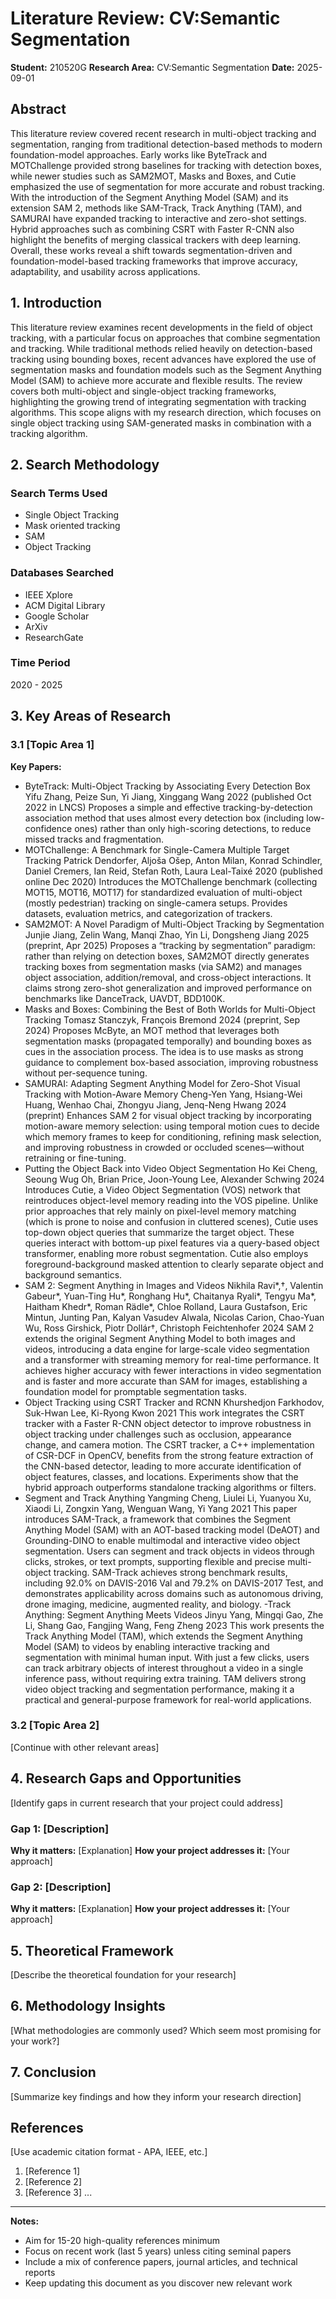 # Literature Review: CV:Semantic Segmentation

**Student:** 210520G
**Research Area:** CV:Semantic Segmentation
**Date:** 2025-09-01

## Abstract

This literature review covered recent research in multi-object tracking and segmentation, ranging from traditional detection-based methods to modern foundation-model approaches. Early works like ByteTrack and MOTChallenge provided strong baselines for tracking with detection boxes, while newer studies such as SAM2MOT, Masks and Boxes, and Cutie emphasized the use of segmentation for more accurate and robust tracking. With the introduction of the Segment Anything Model (SAM) and its extension SAM 2, methods like SAM-Track, Track Anything (TAM), and SAMURAI have expanded tracking to interactive and zero-shot settings. Hybrid approaches such as combining CSRT with Faster R-CNN also highlight the benefits of merging classical trackers with deep learning. Overall, these works reveal a shift towards segmentation-driven and foundation-model-based tracking frameworks that improve accuracy, adaptability, and usability across applications.

## 1. Introduction

This literature review examines recent developments in the field of object tracking, with a particular focus on approaches that combine segmentation and tracking. While traditional methods relied heavily on detection-based tracking using bounding boxes, recent advances have explored the use of segmentation masks and foundation models such as the Segment Anything Model (SAM) to achieve more accurate and flexible results. The review covers both multi-object and single-object tracking frameworks, highlighting the growing trend of integrating segmentation with tracking algorithms. This scope aligns with my research direction, which focuses on single object tracking using SAM-generated masks in combination with a tracking algorithm.

## 2. Search Methodology

### Search Terms Used

- Single Object Tracking
- Mask oriented tracking
- SAM
- Object Tracking

### Databases Searched

- IEEE Xplore
- ACM Digital Library
- Google Scholar
- ArXiv
- ResearchGate

### Time Period

2020 - 2025

## 3. Key Areas of Research

### 3.1 [Topic Area 1]

**Key Papers:**

- ByteTrack: Multi-Object Tracking by Associating Every Detection Box
  Yifu Zhang, Peize Sun, Yi Jiang, Xinggang Wang 2022 (published Oct 2022 in LNCS)
  Proposes a simple and effective tracking-by-detection association method that uses almost every detection box (including low-confidence ones) rather than only high-scoring detections, to reduce missed tracks and fragmentation.
- MOTChallenge: A Benchmark for Single-Camera Multiple Target Tracking
  Patrick Dendorfer, Aljoša Ošep, Anton Milan, Konrad Schindler, Daniel Cremers, Ian Reid, Stefan Roth, Laura Leal-Taixé 2020 (published online Dec 2020)
  Introduces the MOTChallenge benchmark (collecting MOT15, MOT16, MOT17) for standardized evaluation of multi-object (mostly pedestrian) tracking on single-camera setups. Provides datasets, evaluation metrics, and categorization of trackers.
- SAM2MOT: A Novel Paradigm of Multi-Object Tracking by Segmentation
  Junjie Jiang, Zelin Wang, Manqi Zhao, Yin Li, Dongsheng Jiang 2025 (preprint, Apr 2025)
  Proposes a “tracking by segmentation” paradigm: rather than relying on detection boxes, SAM2MOT directly generates tracking boxes from segmentation masks (via SAM2) and manages object association, addition/removal, and cross-object interactions. It claims strong zero-shot generalization and improved performance on benchmarks like DanceTrack, UAVDT, BDD100K.
- Masks and Boxes: Combining the Best of Both Worlds for Multi-Object Tracking
  Tomasz Stanczyk, François Bremond 2024 (preprint, Sep 2024)
  Proposes McByte, an MOT method that leverages both segmentation masks (propagated temporally) and bounding boxes as cues in the association process. The idea is to use masks as strong guidance to complement box-based association, improving robustness without per-sequence tuning.
- SAMURAI: Adapting Segment Anything Model for Zero-Shot Visual Tracking with Motion-Aware Memory
  Cheng-Yen Yang, Hsiang-Wei Huang, Wenhao Chai, Zhongyu Jiang, Jenq-Neng Hwang 2024 (preprint)
  Enhances SAM 2 for visual object tracking by incorporating motion-aware memory selection: using temporal motion cues to decide which memory frames to keep for conditioning, refining mask selection, and improving robustness in crowded or occluded scenes—without retraining or fine-tuning.
- Putting the Object Back into Video Object Segmentation
  Ho Kei Cheng, Seoung Wug Oh, Brian Price, Joon-Young Lee, Alexander Schwing 2024
  Introduces Cutie, a Video Object Segmentation (VOS) network that reintroduces object-level memory reading into the VOS pipeline. Unlike prior approaches that rely mainly on pixel-level memory matching (which is prone to noise and confusion in cluttered scenes), Cutie uses top-down object queries that summarize the target object. These queries interact with bottom-up pixel features via a query-based object transformer, enabling more robust segmentation. Cutie also employs foreground-background masked attention to clearly separate object and background semantics.
- SAM 2: Segment Anything in Images and Videos
  Nikhila Ravi*,†, Valentin Gabeur*, Yuan-Ting Hu*, Ronghang Hu*, Chaitanya Ryali*, Tengyu Ma*, Haitham Khedr*, Roman Rädle*, Chloe Rolland, Laura Gustafson, Eric Mintun, Junting Pan, Kalyan Vasudev Alwala, Nicolas Carion, Chao-Yuan Wu, Ross Girshick, Piotr Dollár†, Christoph Feichtenhofer 2024
  SAM 2 extends the original Segment Anything Model to both images and videos, introducing a data engine for large-scale video segmentation and a transformer with streaming memory for real-time performance. It achieves higher accuracy with fewer interactions in video segmentation and is faster and more accurate than SAM for images, establishing a foundation model for promptable segmentation tasks.
- Object Tracking using CSRT Tracker and RCNN
  Khurshedjon Farkhodov, Suk-Hwan Lee, Ki-Ryong Kwon 2021
  This work integrates the CSRT tracker with a Faster R-CNN object detector to improve robustness in object tracking under challenges such as occlusion, appearance change, and camera motion. The CSRT tracker, a C++ implementation of CSR-DCF in OpenCV, benefits from the strong feature extraction of the CNN-based detector, leading to more accurate identification of object features, classes, and locations. Experiments show that the hybrid approach outperforms standalone tracking algorithms or filters.
- Segment and Track Anything
  Yangming Cheng, Liulei Li, Yuanyou Xu, Xiaodi Li, Zongxin Yang, Wenguan Wang, Yi Yang 2021
  This paper introduces SAM-Track, a framework that combines the Segment Anything Model (SAM) with an AOT-based tracking model (DeAOT) and Grounding-DINO to enable multimodal and interactive video object segmentation. Users can segment and track objects in videos through clicks, strokes, or text prompts, supporting flexible and precise multi-object tracking. SAM-Track achieves strong benchmark results, including 92.0% on DAVIS-2016 Val and 79.2% on DAVIS-2017 Test, and demonstrates applicability across domains such as autonomous driving, drone imaging, medicine, augmented reality, and biology.
  -Track Anything: Segment Anything Meets Videos
  Jinyu Yang, Mingqi Gao, Zhe Li, Shang Gao, Fangjing Wang, Feng Zheng 2023
  This work presents the Track Anything Model (TAM), which extends the Segment Anything Model (SAM) to videos by enabling interactive tracking and segmentation with minimal human input. With just a few clicks, users can track arbitrary objects of interest throughout a video in a single inference pass, without requiring extra training. TAM delivers strong video object tracking and segmentation performance, making it a practical and general-purpose framework for real-world applications.

### 3.2 [Topic Area 2]

[Continue with other relevant areas]

## 4. Research Gaps and Opportunities

[Identify gaps in current research that your project could address]

### Gap 1: [Description]

**Why it matters:** [Explanation]
**How your project addresses it:** [Your approach]

### Gap 2: [Description]

**Why it matters:** [Explanation]
**How your project addresses it:** [Your approach]

## 5. Theoretical Framework

[Describe the theoretical foundation for your research]

## 6. Methodology Insights

[What methodologies are commonly used? Which seem most promising for your work?]

## 7. Conclusion

[Summarize key findings and how they inform your research direction]

## References

[Use academic citation format - APA, IEEE, etc.]

1. [Reference 1]
2. [Reference 2]
3. [Reference 3]
   ...

---

**Notes:**

- Aim for 15-20 high-quality references minimum
- Focus on recent work (last 5 years) unless citing seminal papers
- Include a mix of conference papers, journal articles, and technical reports
- Keep updating this document as you discover new relevant work
